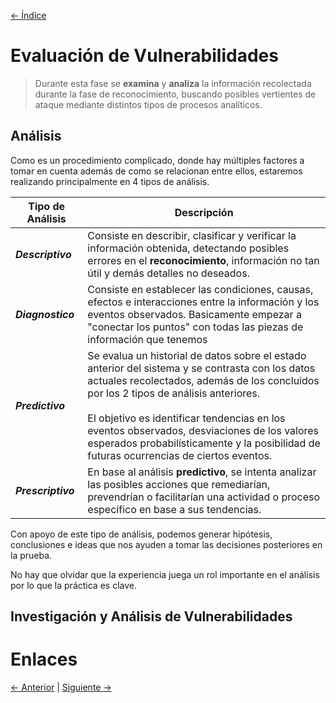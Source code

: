 [<- Índice](../Pentesting.md)
# Evaluación de Vulnerabilidades

> Durante esta fase se **examina** y **analiza** la información recolectada durante la fase de reconocimiento, buscando posibles vertientes de ataque mediante distintos tipos de procesos analíticos.

## Análisis

Como es un procedimiento complicado, donde hay múltiples factores a tomar en cuenta además de como se relacionan entre ellos, estaremos realizando principalmente en 4 tipos de análisis.

| Tipo de Análisis   | Descripción                                                                                                                                                                                                                                                                                                                                                                             |
| ------------------ | --------------------------------------------------------------------------------------------------------------------------------------------------------------------------------------------------------------------------------------------------------------------------------------------------------------------------------------------------------------------------------------- |
| ***Descriptivo***  | Consiste en describir, clasificar y verificar la información obtenida, detectando posibles errores en el **reconocimiento**, información no tan útil y demás detalles no deseados.                                                                                                                                                                                                      |
| ***Diagnostico***  | Consiste en establecer las condiciones, causas, efectos e interacciones entre la información y los eventos observados. Basicamente empezar a "conectar los puntos" con todas las piezas de información que tenemos                                                                                                                                                                      |
| ***Predictivo***   | Se evalua un historial de datos sobre el estado anterior del sistema y se contrasta con los datos actuales recolectados, además de los concluidos por los 2 tipos de análisis anteriores.<br><br>El objetivo es identificar tendencias en los eventos observados, desviaciones de los valores esperados probabilísticamente y la posibilidad de futuras ocurrencias de ciertos eventos. |
| ***Prescriptivo*** | En base al análisis **predictivo**, se intenta analizar las posibles acciones que remediarían, prevendrían o facilitarían una actividad o proceso específico en base a sus tendencias.                                                                                                                                                                                                  |

Con apoyo de este tipo de análisis, podemos generar hipótesis, conclusiones e ideas que nos ayuden a tomar las decisiones posteriores en la prueba.

No hay que olvidar que la experiencia juega un rol importante en el análisis por lo que la práctica es clave.

## Investigación y Análisis de Vulnerabilidades

# Enlaces

[<- Anterior](Reconocimiento.md) | [Siguiente ->](Explotacion.md)